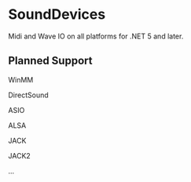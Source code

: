 # SoundDevices

Midi and Wave IO on all platforms for .NET 5 and later.

## Planned Support

WinMM

DirectSound

ASIO

ALSA

JACK

JACK2

...


